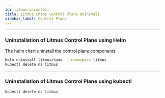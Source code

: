 ```yaml
---
id: litmus-uninstall
title: Litmus Chaos Control Plane Uninstall
sidebar_label: Control Plane
---
```


---

### **Uninstallation of Litmus Control Plane using Helm**

The helm chart uninstall the control plane components

```bash
helm uninstall litmuschaos  --namespace litmus
kubectl delete ns litmus
```
                    
----

### **Uninstallation of Litmus Control Plane using kubectl**

```bash
kubectl delete ns litmus
```
       

